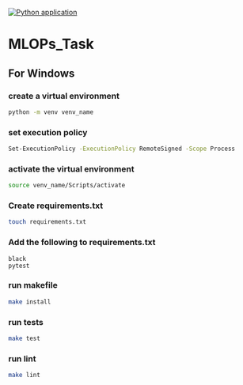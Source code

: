 [![Python application](https://github.com/Muhammad-Usman-972/MLOPs_Task/actions/workflows/python-app.yml/badge.svg)](https://github.com/Muhammad-Usman-972/MLOPs_Task/actions/workflows/python-app.yml)
# MLOPs_Task

## For Windows
### create a virtual environment
```bash
python -m venv venv_name
```
### set execution policy
```bash
Set-ExecutionPolicy -ExecutionPolicy RemoteSigned -Scope Process
```
### activate the virtual environment
```bash
source venv_name/Scripts/activate
```
### Create requirements.txt 
```bash
touch requirements.txt
```
### Add the following to requirements.txt
```
black
pytest
```
### run makefile
```bash
make install
```
### run tests
```bash
make test
```
### run lint
```bash
make lint
```
